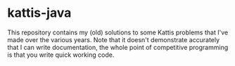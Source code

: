# kattis-java

This repository contains my (old) solutions to some Kattis problems that I've made over the various years. Note that it doesn't demonstrate accurately that I can write documentation, the whole point of competitive programming is that you write quick working code.